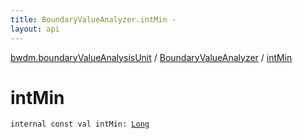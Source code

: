 ```yaml
---
title: BoundaryValueAnalyzer.intMin - 
layout: api
---
```


<div class='api-docs-breadcrumbs'><a href="../index.html">bwdm.boundaryValueAnalysisUnit</a> / <a href="index.html">BoundaryValueAnalyzer</a> / <a href="./int-min.html">intMin</a></div>

# intMin

<div class="signature"><code><span class="keyword">internal</span> <span class="keyword">const</span> <span class="keyword">val </span><span class="identifier">intMin</span><span class="symbol">: </span><a href="https://kotlinlang.org/api/latest/jvm/stdlib/kotlin/-long/index.html"><span class="identifier">Long</span></a></code></div>

